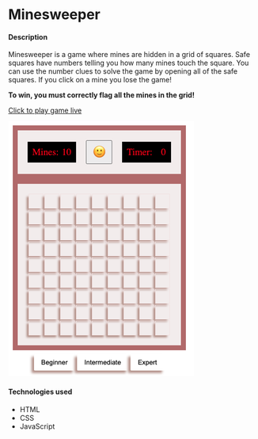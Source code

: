 # Minesweeper

#### Description

Minesweeper is a game where mines are hidden in a grid of squares. Safe squares have numbers telling you how many mines touch the square. You can use the number clues to solve the game by opening all of the safe squares. If you click on a mine you lose the game!

**To win, you must correctly flag all the mines in the grid!**

[Click to play game live](https://ladeoshodi.github.io/minesweeper/)

![Minesweeper](assets/minesweeper.png)

#### Technologies used

- HTML
- CSS
- JavaScript
